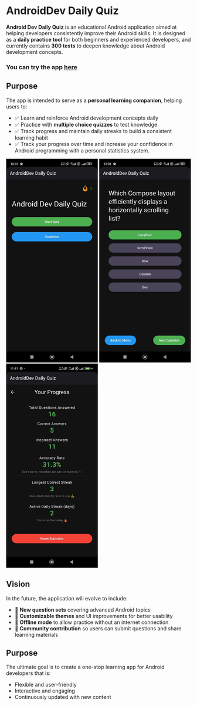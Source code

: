 # AndroidDev Daily Quiz

**Android Dev Daily Quiz** is an educational Android application aimed at helping developers consistently improve their Android skills. It is designed as a **daily practice tool** for both beginners and experienced developers, and currently contains **300 tests** to deepen knowledge about Android development concepts.

### You can try the app [here](https://github.com/CNJerry-IvanovVyacheslav/AndroidDev_Daily_Quiz/releases)

## Purpose

The app is intended to serve as a **personal learning companion**, helping users to:  

- ✅ Learn and reinforce Android development concepts daily  
- ✅ Practice with **multiple choice quizzes** to test knowledge  
- ✅ Track progress and maintain daily streaks to build a consistent learning habit 
- ✅ Track your progress over time and increase your confidence in Android programming with a personal statistics system.

<img src="https://github.com/CNJerry-IvanovVyacheslav/AndroidDev_Daily_Quiz/blob/23876ee529ef464d08df85a1f80f94942d79dbe2/screenshots/photo_2_2025-10-11_12-32-39.jpg" width="250"> <img src="https://github.com/CNJerry-IvanovVyacheslav/AndroidDev_Daily_Quiz/blob/23876ee529ef464d08df85a1f80f94942d79dbe2/screenshots/photo_4_2025-10-11_12-32-39.jpg" width="250"> <img src="https://github.com/CNJerry-IvanovVyacheslav/AndroidDev_Daily_Quiz/blob/b1fa1d1116dfb42eaee065b3e78570002352391c/screenshots/photo_5_2025-10-11_12-32-39.jpg" width="250">

## Vision

In the future, the application will evolve to include:  

- 🌟 **New question sets** covering advanced Android topics
- 🌟 **Customizable themes** and UI improvements for better usability  
- 🌟 **Offline mode** to allow practice without an internet connection  
- 🌟 **Community contribution** so users can submit questions and share learning materials

## Purpose

The ultimate goal is to create a one-stop learning app for Android developers that is:

- Flexible and user-friendly
- Interactive and engaging
- Continuously updated with new content

